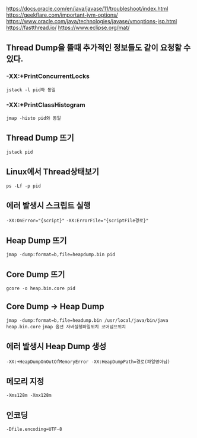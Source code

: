 
https://docs.oracle.com/en/java/javase/11/troubleshoot/index.html
https://geekflare.com/important-jvm-options/
https://www.oracle.com/java/technologies/javase/vmoptions-jsp.html
https://fastthread.io/
https://www.eclipse.org/mat/

## Thread Dump을 뜰때 추가적인 정보들도 같이 요청할 수 있다.
### -XX:+PrintConcurrentLocks 
`jstack -l pid와 동일`
### -XX:+PrintClassHistogram
`jmap -histo pid와 동일`

## Thread Dump 뜨기
`jstack pid`

## Linux에서 Thread상태보기
`ps -Lf -p pid`

## 에러 발생시 스크립트 실행
`-XX:OnError="{script}"`
`-XX:ErrorFile="{scriptFile경로}"`

## Heap Dump 뜨기
`jmap -dump:format=b,file=heapdump.bin pid`

## Core Dump 뜨기
`gcore -o heap.bin.core pid`

## Core Dump -> Heap Dump
`jmap -dump:format=b,file=headump.bin /usr/local/java/bin/java heap.bin.core`
`jmap 옵션 자바실행파일위치 코어덤프위치`

## 에러 발생시 Heap Dump 생성
`-XX:+HeapDumpOnOutOfMemoryError -XX:HeapDumpPath=경로(파일명아님)`

## 메모리 지정
`-Xms128m -Xmx128m`

## 인코딩
`-Dfile.encoding=UTF-8`
